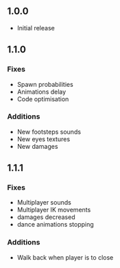 ## 1.0.0
- Initial release

## 1.1.0

### Fixes
- Spawn probabilities
- Animations delay
- Code optimisation

### Additions
- New footsteps sounds
- New eyes textures
- New damages


## 1.1.1

### Fixes
- Multiplayer sounds
- Multiplayer IK movements
- damages decreased
- dance animations stopping

### Additions
- Walk back when player is to close